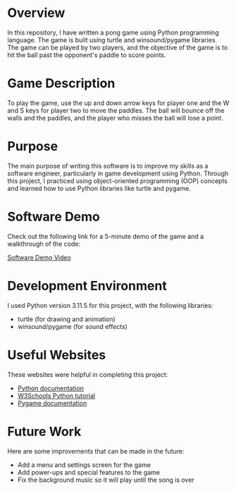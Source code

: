 # Overview

In this repository, I have written a pong game using Python programming language. The game is built using turtle and winsound/pygame libraries. The game can be played by two players, and the objective of the game is to hit the ball past the opponent's paddle to score points.

# Game Description

To play the game, use the up and down arrow keys for player one and the W and S keys for player two to move the paddles. The ball will bounce off the walls and the paddles, and the player who misses the ball will lose a point.

# Purpose

The main purpose of writing this software is to improve my skills as a software engineer, particularly in game development using Python. Through this project, I practiced using object-oriented programming (OOP) concepts and learned how to use Python libraries like turtle and pygame.

# Software Demo

Check out the following link for a 5-minute demo of the game and a walkthrough of the code:

[Software Demo Video](https://youtube.com/your-video-link)

# Development Environment

I used Python version 3.11.5 for this project, with the following libraries:
- turtle (for drawing and animation)
- winsound/pygame (for sound effects)

# Useful Websites

These websites were helpful in completing this project:
- [Python documentation](https://docs.python.org/3/)
- [W3Schools Python tutorial](https://www.w3schools.com/python/)
- [Pygame documentation](https://www.pygame.org/docs/)

# Future Work

Here are some improvements that can be made in the future:
- Add a menu and settings screen for the game
- Add power-ups and special features to the game
- Fix the background music so it will play until the song is over